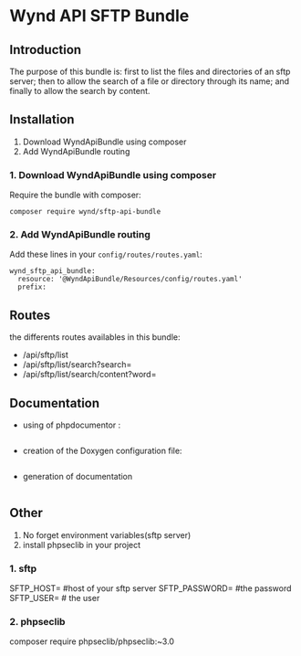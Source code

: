 # Wynd API SFTP Bundle

## Introduction

The purpose of this bundle is:
first to list the files and directories of an sftp server;
then to allow the search of a file or directory through its name;
and finally to allow the search by content.

## Installation

1. Download WyndApiBundle using composer
2. Add WyndApiBundle routing

### 1. Download WyndApiBundle using composer

Require the bundle with composer:

```composer
composer require wynd/sftp-api-bundle
```

### 2. Add WyndApiBundle routing

Add these lines in your `config/routes/routes.yaml`:

```
wynd_sftp_api_bundle:
  resource: '@WyndApiBundle/Resources/config/routes.yaml'
  prefix:
```

## Routes

the differents routes availables in this bundle:
- /api/sftp/list
- /api/sftp/list/search?search=
- /api/sftp/list/search/content?word=

## Documentation

- using of phpdocumentor :
```php phpdocumentor.phar -d /path/to/your/project -t /path/to/documentation
```
- creation of the Doxygen configuration file:
```doxygen -g Doxyfile
```
- generation of documentation
```doxygen Doxyfile
```

## Other 

1. No forget environment variables(sftp server)
2. install phpseclib in your project

### 1. sftp
SFTP_HOST= #host of your sftp server
SFTP_PASSWORD= #the password
SFTP_USER= # the user

### 2. phpseclib
composer require phpseclib/phpseclib:~3.0